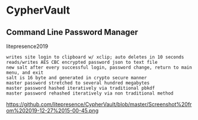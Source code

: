 # CypherVault

Command Line Password Manager
-----------------------------

litepresence2019

    writes site login to clipboard w/ xclip; auto deletes in 10 seconds
    reads/writes AES CBC encrypted password json to text file
    new salt after every successful login, password change, return to main menu, and exit
    salt is 16 byte and generated in crypto secure manner
    master password stretched to several hundred megabytes
    master password hashed iteratively via traditional pbkdf
    master password rehashed iteratively via non traditional method


https://github.com/litepresence/CypherVault/blob/master/Screenshot%20from%202019-12-27%2015-00-45.png
